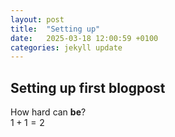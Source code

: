 ```yaml
---
layout: post
title:  "Setting up"
date:   2025-03-18 12:00:59 +0100
categories: jekyll update
---
```

## Setting up first blogpost
How hard can **be**?
\
$1 + 1 = 2$